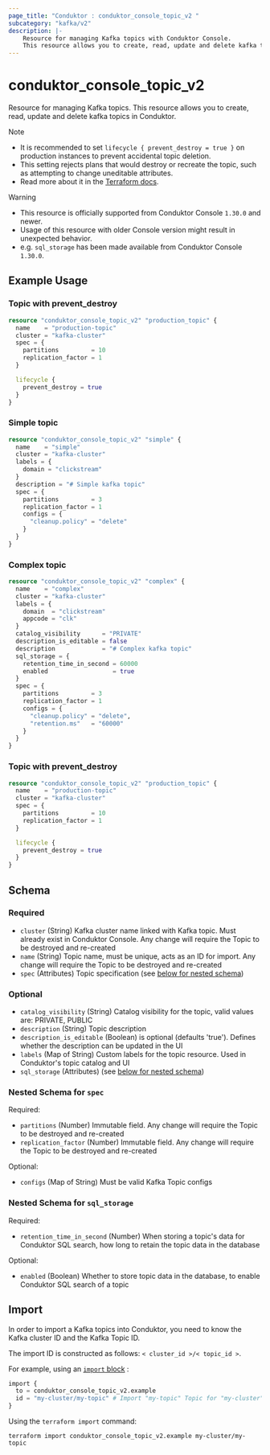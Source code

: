 ```yaml
---
page_title: "Conduktor : conduktor_console_topic_v2 "
subcategory: "kafka/v2"
description: |-
    Resource for managing Kafka topics with Conduktor Console.
    This resource allows you to create, read, update and delete kafka topics in Conduktor.
---
```


# conduktor_console_topic_v2

Resource for managing Kafka topics.
This resource allows you to create, read, update and delete kafka topics in Conduktor.

> [!NOTE]
> - It is recommended to set `lifecycle { prevent_destroy = true }` on production instances to prevent accidental topic deletion.
> - This setting rejects plans that would destroy or recreate the topic, such as attempting to change uneditable attributes.
> - Read more about it in the [Terraform docs](https://www.terraform.io/language/meta-arguments/lifecycle#prevent_destroy).

> [!WARNING]
> - This resource is officially supported from Conduktor Console `1.30.0` and newer.
> - Usage of this resource with older Console version might result in unexpected behavior.
> - e.g. `sql_storage` has been made available from Conduktor Console `1.30.0`.

## Example Usage

### Topic with prevent_destroy
```terraform
resource "conduktor_console_topic_v2" "production_topic" {
  name    = "production-topic"
  cluster = "kafka-cluster"
  spec = {
    partitions         = 10
    replication_factor = 1
  }

  lifecycle {
    prevent_destroy = true
  }
}
```

### Simple topic
```terraform
resource "conduktor_console_topic_v2" "simple" {
  name    = "simple"
  cluster = "kafka-cluster"
  labels = {
    domain = "clickstream"
  }
  description = "# Simple kafka topic"
  spec = {
    partitions         = 3
    replication_factor = 1
    configs = {
      "cleanup.policy" = "delete"
    }
  }
}
```

### Complex topic
```terraform
resource "conduktor_console_topic_v2" "complex" {
  name    = "complex"
  cluster = "kafka-cluster"
  labels = {
    domain  = "clickstream"
    appcode = "clk"
  }
  catalog_visibility      = "PRIVATE"
  description_is_editable = false
  description             = "# Complex kafka topic"
  sql_storage = {
    retention_time_in_second = 60000
    enabled                  = true
  }
  spec = {
    partitions         = 3
    replication_factor = 1
    configs = {
      "cleanup.policy" = "delete",
      "retention.ms"   = "60000"
    }
  }
}
```

### Topic with prevent_destroy
```terraform
resource "conduktor_console_topic_v2" "production_topic" {
  name    = "production-topic"
  cluster = "kafka-cluster"
  spec = {
    partitions         = 10
    replication_factor = 1
  }

  lifecycle {
    prevent_destroy = true
  }
}
```


<!-- schema generated by tfplugindocs -->
## Schema

### Required

- `cluster` (String) Kafka cluster name linked with Kafka topic. Must already exist in Conduktor Console. Any change will require the Topic to be destroyed and re-created
- `name` (String) Topic name, must be unique, acts as an ID for import. Any change will require the Topic to be destroyed and re-created
- `spec` (Attributes) Topic specification (see [below for nested schema](#nestedatt--spec))

### Optional

- `catalog_visibility` (String) Catalog visibility for the topic, valid values are: PRIVATE, PUBLIC
- `description` (String) Topic description
- `description_is_editable` (Boolean) is optional (defaults 'true'). Defines whether the description can be updated in the UI
- `labels` (Map of String) Custom labels for the topic resource. Used in Conduktor's topic catalog and UI
- `sql_storage` (Attributes) (see [below for nested schema](#nestedatt--sql_storage))

<a id="nestedatt--spec"></a>
### Nested Schema for `spec`

Required:

- `partitions` (Number) Immutable field. Any change will require the Topic to be destroyed and re-created
- `replication_factor` (Number) Immutable field. Any change will require the Topic to be destroyed and re-created

Optional:

- `configs` (Map of String) Must be valid Kafka Topic configs


<a id="nestedatt--sql_storage"></a>
### Nested Schema for `sql_storage`

Required:

- `retention_time_in_second` (Number) When storing a topic's data for Conduktor SQL search, how long to retain the topic data in the database

Optional:

- `enabled` (Boolean) Whether to store topic data in the database, to enable Conduktor SQL search of a topic




## Import

In order to import a Kafka topics into Conduktor, you need to know the Kafka cluster ID and the Kafka Topic ID.

The import ID is constructed as follows: `< cluster_id >/< topic_id >`.

For example, using an [`import` block](https://developer.hashicorp.com/terraform/language/import) :
```terraform
import {
  to = conduktor_console_topic_v2.example
  id = "my-cluster/my-topic" # Import "my-topic" Topic for "my-cluster" Kafka cluster
}
```

Using the `terraform import` command:
```shell
terraform import conduktor_console_topic_v2.example my-cluster/my-topic
```
